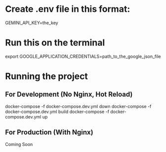 # Create .env file in this format:

GEMINI_API_KEY=the_key

# Run this on the terminal

export GOOGLE_APPLICATION_CREDENTIALS=path_to_the_google_json_file

# Running the project

## For Development (No Nginx, Hot Reload)

docker-compose -f docker-compose.dev.yml down
docker-compose -f docker-compose.dev.yml build
docker-compose -f docker-compose.dev.yml up

## For Production (With Nginx)

Coming Soon

<!-- docker-compose -f docker-compose.prod.yml up --build -d -->
